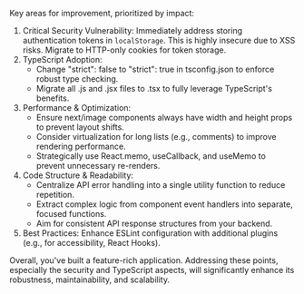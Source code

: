 Key areas for improvement, prioritized by impact:

1.  Critical Security Vulnerability: Immediately address storing authentication tokens in `localStorage`. This is highly insecure
    due to XSS risks. Migrate to HTTP-only cookies for token storage.
2.  TypeScript Adoption:
    - Change "strict": false to "strict": true in tsconfig.json to enforce robust type checking.
    - Migrate all .js and .jsx files to .tsx to fully leverage TypeScript's benefits.
3.  Performance & Optimization:
    - Ensure next/image components always have width and height props to prevent layout shifts.
    - Consider virtualization for long lists (e.g., comments) to improve rendering performance.
    - Strategically use React.memo, useCallback, and useMemo to prevent unnecessary re-renders.
4.  Code Structure & Readability:
    - Centralize API error handling into a single utility function to reduce repetition.
    - Extract complex logic from component event handlers into separate, focused functions.
    - Aim for consistent API response structures from your backend.
5.  Best Practices: Enhance ESLint configuration with additional plugins (e.g., for accessibility, React Hooks).

Overall, you've built a feature-rich application. Addressing these points, especially the security and TypeScript aspects, will
significantly enhance its robustness, maintainability, and scalability.
